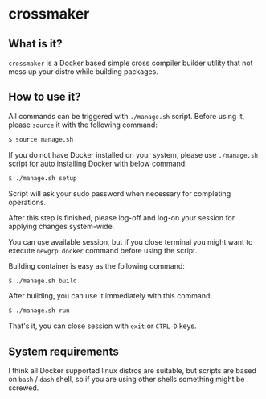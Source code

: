 # crossmaker

## What is it?

`crossmaker` is a Docker based simple cross compiler builder utility that not mess up your distro while building packages.

## How to use it?

All commands can be triggered with `./manage.sh` script. Before using it, please `source` it with the following command:

```sh
$ source manage.sh
```

If you do not have Docker installed on your system, please use `./manage.sh` script for auto installing Docker with below command:

```sh
$ ./manage.sh setup
```

Script will ask your sudo password when necessary for completing operations.

After this step is finished, please log-off and log-on your session for applying changes system-wide.

You can use available session, but if you close terminal you might want to execute `newgrp docker` command before using the script.

Building container is easy as the following command:

```sh
$ ./manage.sh build
```

After building, you can use it immediately with this command:

```sh
$ ./manage.sh run
```

That's it, you can close session with `exit` or `CTRL-D` keys.

## System requirements

I think all Docker supported linux distros are suitable, but scripts are based on `bash` / `dash` shell, so if you are using other shells something might be screwed.
